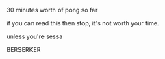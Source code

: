 30 minutes worth of pong so far

if you can read this then stop, it's not worth your time.

unless you're sessa

BERSERKER
